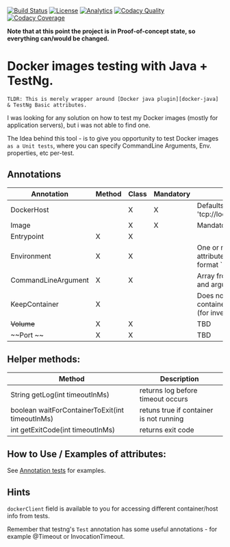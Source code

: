 [![Build Status](https://travis-ci.org/shafr/Docker-Unit-Test-Framework.svg?branch=master)](https://travis-ci.org/shafr/Docker-Unit-Test-Framework)
[![License](https://img.shields.io/badge/License-Apache%202.0-blue.svg)](https://github.com/shafr/Docker-Unit-Test-Framework/blob/master/LICENSE.md)
[![Analytics](https://ga-beacon.appspot.com/UA-121934843-1/Docker-Unit-Test-Framework)](https://github.com/shafr/Docker-Unit-Test-Framework)
[![Codacy Quality](https://api.codacy.com/project/badge/Grade/5ab3407c0ae149fda98c1fc360fe7d7b)](https://www.codacy.com/app/shafr/Docker-Unit-Test-Framework?utm_source=github.com&amp;utm_medium=referral&amp;utm_content=shafr/Docker-Unit-Test-Framework&amp;utm_campaign=Badge_Grade)
[![Codacy Coverage](https://api.codacy.com/project/badge/Coverage/5ab3407c0ae149fda98c1fc360fe7d7b)](https://www.codacy.com/app/shafr/Docker-Unit-Test-Framework?utm_source=github.com&utm_medium=referral&utm_content=shafr/Docker-Unit-Test-Framework&utm_campaign=Badge_Coverage)

__Note that at this point the project is in Proof-of-concept state, so everything can/would be changed.__

# Docker images testing with Java + TestNg.
`TLDR: This is merely wrapper around [Docker java plugin][docker-java] & TestNg Basic attributes.`

I was looking for any solution on how to test my Docker images (mostly for application servers), but i was not able to find one.

The Idea behind this tool - is to give you opportunity to test Docker images `as a Unit tests`, where you can specify CommandLine Arguments, Env. properties, etc per-test.

## Annotations
| Annotation          | Method | Class | Mandatory | Note                                                     |
| ------------------- | ------ | ----- | --------- | -------------------------------------------------------- |
| DockerHost          |        | X     | X         | Defaults to 'tcp://localhost:2375'                       |
| Image               |        | X     | X         | Mandatory                                                |
| Entrypoint          | X      | X     |           |                                                          |
| Environment         | X      | X     |           | One or more attributes allowded, format `"key=value"``   |
| CommandLineArgument | X      | X     |           | Array from command and arguments                         |
| KeepContainer       | X      |       |           | Does not remove container after test (for investigation) |
| ~~Volume~~          | X      | X     |           | TBD                                                      |
| ~~Port  ~~          | X      | X     |           | TBD                                                      |

## Helper methods:
| Method                                          | Description                             |
| ----------------------------------------------- | --------------------------------------- |
| String getLog(int timeoutInMs)                  | returns log before timeout occurs       |
| boolean waitForContainerToExit(int timeoutInMs) | retuns true if container is not running |
| int getExitCode(int timeoutInMs)                | returns exit code                       |

## How to Use / Examples of attributes:
See [Annotation tests][test-cases-link] for examples.

## Hints
`dockerClient` field is available to you for accessing different container/host info from tests. 

Remember that testng's `Test` annotation has some useful annotations - for example @Timeout or InvocationTimeout.

[java-api-wiki]: https://github.com/docker-java/docker-java/wiki
[docker-java]: https://github.com/docker-java/docker-java
[test-cases-link]: https://github.com/shafr/Docker-Unit-Test-Framework/tree/master/src/test/java/com/cyberneticscore/dockertestframework